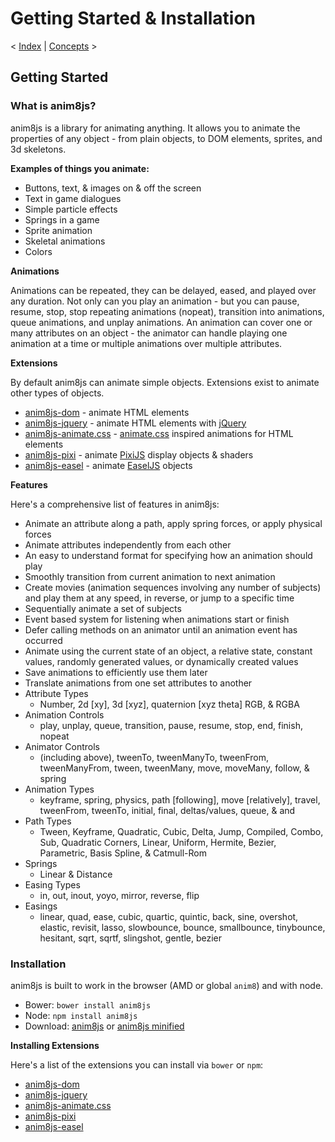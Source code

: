 # Getting Started & Installation

< [Index](README.md) | [Concepts](Concepts.md) >

## Getting Started

### What is anim8js?

anim8js is a library for animating anything. It allows you to animate the properties of any object - from plain objects, to DOM elements, sprites, and 3d skeletons.

**Examples of things you animate:**

- Buttons, text, & images on & off the screen
- Text in game dialogues
- Simple particle effects
- Springs in a game
- Sprite animation
- Skeletal animations
- Colors

**Animations**

Animations can be repeated, they can be delayed, eased, and played over any duration. Not only can you play an animation - but you can pause, resume, stop, stop repeating animations (nopeat), transition into animations, queue animations, and unplay animations. An animation can cover one or many attributes on an object - the animator can handle playing one animation at a time or multiple animations over multiple attributes.

**Extensions**

By default anim8js can animate simple objects. Extensions exist to animate other types of objects.

- [anim8js-dom](http://github.com/ClickerMonkey/anim8js-dom) - animate HTML elements
- [anim8js-jquery](http://github.com/ClickerMonkey/anim8js-jquery) - animate HTML elements with [jQuery](http://jquery.com/)
- [anim8js-animate.css](http://github.com/ClickerMonkey/anim8js-animate.css) - [animate.css](https://daneden.github.io/animate.css/) inspired animations for HTML elements
- [anim8js-pixi](http://github.com/ClickerMonkey/anim8js-pixi) - animate [PixiJS](http://www.pixijs.com) display objects & shaders
- [anim8js-easel](http://github.com/ClickerMonkey/anim8js-easel) - animate [EaselJS](http://www.createjs.com/easeljs) objects

**Features**

Here's a comprehensive list of features in anim8js:

- Animate an attribute along a path, apply spring forces, or apply physical forces
- Animate attributes independently from each other
- An easy to understand format for specifying how an animation should play
- Smoothly transition from current animation to next animation
- Create movies (animation sequences involving any number of subjects) and play them at any speed, in reverse, or jump to a specific time
- Sequentially animate a set of subjects
- Event based system for listening when animations start or finish
- Defer calling methods on an animator until an animation event has occurred
- Animate using the current state of an object, a relative state, constant values, randomly generated values, or dynamically created values
- Save animations to efficiently use them later
- Translate animations from one set attributes to another
- Attribute Types
  - Number, 2d [xy], 3d [xyz], quaternion [xyz theta] RGB, & RGBA
- Animation Controls
  - play, unplay, queue, transition, pause, resume, stop, end, finish, nopeat
- Animator Controls
  - (including above), tweenTo, tweenManyTo, tweenFrom, tweenManyFrom, tween, tweenMany, move, moveMany, follow, & spring
- Animation Types
  - keyframe, spring, physics, path [following], move [relatively], travel, tweenFrom, tweenTo, initial, final, deltas/values, queue, & and
- Path Types
  - Tween, Keyframe, Quadratic, Cubic, Delta, Jump, Compiled, Combo, Sub, Quadratic Corners, Linear, Uniform, Hermite, Bezier, Parametric, Basis Spline, & Catmull-Rom
- Springs
  - Linear & Distance
- Easing Types
  - in, out, inout, yoyo, mirror, reverse, flip
- Easings
  - linear, quad, ease, cubic, quartic, quintic, back, sine, overshot, elastic, revisit, lasso, slowbounce, bounce, smallbounce, tinybounce, hesitant, sqrt, sqrtf, slingshot, gentle, bezier

### Installation

anim8js is built to work in the browser (AMD or global `anim8`) and with node.

- Bower: `bower install anim8js`
- Node: `npm install anim8js`
- Download: [anim8js](https://raw.githubusercontent.com/ClickerMonkey/anim8js/master/build/anim8js.js) or [anim8js minified](https://raw.githubusercontent.com/ClickerMonkey/anim8js/master/build/anim8js.min.js)

**Installing Extensions**

Here's a list of the extensions you can install via `bower` or `npm`:

- [anim8js-dom](http://github.com/ClickerMonkey/anim8js-dom)
- [anim8js-jquery](http://github.com/ClickerMonkey/anim8js-jquery)
- [anim8js-animate.css](http://github.com/ClickerMonkey/anim8js-animate.css)
- [anim8js-pixi](http://github.com/ClickerMonkey/anim8js-pixi)
- [anim8js-easel](http://github.com/ClickerMonkey/anim8js-easel)

